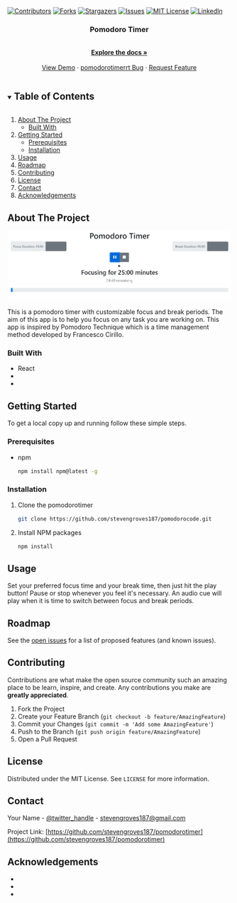 <!--
*** Thanks for checking out the Best-README-Template. If you have a suggestion
*** that would make this better, please fork the pomodorotimer and create a pull request
*** or simply open an issue with the tag "enhancement".
*** Thanks again! Now go create something AMAZING! :D
***
***
***
*** To avoid retyping too much info. Do a search and replace for the following:
*** stevengroves187, pomodorotimer, twitter_handle, stevengroves187@gmail.com, Pomodoro Timer, project_description
-->



<!-- PROJECT SHIELDS -->
<!--
*** I'm using markdown "reference style" links for readability.
*** Reference links are enclosed in brackets [ ] instead of parentheses ( ).
*** See the bottom of this document for the declaration of the reference variables
*** for contributors-url, forks-url, etc. This is an optional, concise syntax you may use.
*** https://www.markdownguide.org/basic-syntax/#reference-style-links
-->
[![Contributors][contributors-shield]][contributors-url]
[![Forks][forks-shield]][forks-url]
[![Stargazers][stars-shield]][stars-url]
[![Issues][issues-shield]][issues-url]
[![MIT License][license-shield]][license-url]
[![LinkedIn][linkedin-shield]][linkedin-url]



  <h3 align="center">Pomodoro Timer</h3>

  <p align="center">
    <br />
    <a href="https://github.com/stevengroves187/pomodorotimer"><strong>Explore the docs »</strong></a>
    <br />
    <br />
    <a href="https://github.com/stevengroves187/pomodorotimer">View Demo</a>
    ·
    <a href="https://github.com/stevengroves187/pomodorotimer/issues">pomodorotimerrt Bug</a>
    ·
    <a href="https://github.com/stevengroves187/pomodorotimer/issues">Request Feature</a>
  </p>
</p>



<!-- TABLE OF CONTENTS -->
<details open="open">
  <summary><h2 style="display: inline-block">Table of Contents</h2></summary>
  <ol>
    <li>
      <a href="#about-the-project">About The Project</a>
      <ul>
        <li><a href="#built-with">Built With</a></li>
      </ul>
    </li>
    <li>
      <a href="#getting-started">Getting Started</a>
      <ul>
        <li><a href="#prerequisites">Prerequisites</a></li>
        <li><a href="#installation">Installation</a></li>
      </ul>
    </li>
    <li><a href="#usage">Usage</a></li>
    <li><a href="#roadmap">Roadmap</a></li>
    <li><a href="#contributing">Contributing</a></li>
    <li><a href="#license">License</a></li>
    <li><a href="#contact">Contact</a></li>
    <li><a href="#acknowledgements">Acknowledgements</a></li>
  </ol>
</details>



<!-- ABOUT THE PROJECT -->
## About The Project

![Project Screenshot](./pomodoro-screenshot.jpg?raw=true "Pomodoro Screenshot")

This is a pomodoro timer with customizable focus and break periods. The aim of this app is to help you focus on any task you are working on. This app is inspired by Pomodoro Technique which is a time management method developed by Francesco Cirillo. 


### Built With

* React
* []()
* []()



<!-- GETTING STARTED -->
## Getting Started

To get a local copy up and running follow these simple steps.

### Prerequisites

* npm
  ```sh
  npm install npm@latest -g
  ```

### Installation

1. Clone the pomodorotimer
   ```sh
   git clone https://github.com/stevengroves187/pomodorocode.git
   ```
2. Install NPM packages
   ```sh
   npm install
   ```



<!-- USAGE EXAMPLES -->
## Usage

Set your preferred focus time and your break time, then just hit the play button! Pause or stop whenever you feel it's necessary. An audio cue will play when it is time to switch between focus and break periods. 




<!-- ROADMAP -->
## Roadmap

See the [open issues](https://github.com/stevengroves187/pomodorotimer/issues) for a list of proposed features (and known issues).



<!-- CONTRIBUTING -->
## Contributing

Contributions are what make the open source community such an amazing place to be learn, inspire, and create. Any contributions you make are **greatly appreciated**.

1. Fork the Project
2. Create your Feature Branch (`git checkout -b feature/AmazingFeature`)
3. Commit your Changes (`git commit -m 'Add some AmazingFeature'`)
4. Push to the Branch (`git push origin feature/AmazingFeature`)
5. Open a Pull Request



<!-- LICENSE -->
## License

Distributed under the MIT License. See `LICENSE` for more information.



<!-- CONTACT -->
## Contact

Your Name - [@twitter_handle](https://twitter.com/twitter_handle) - stevengroves187@gmail.com

Project Link: [https://github.com/stevengroves187/pomodorotimer](https://github.com/stevengroves187/pomodorotimer)



<!-- ACKNOWLEDGEMENTS -->
## Acknowledgements

* []()
* []()
* []()





<!-- MARKDOWN LINKS & IMAGES -->
<!-- https://www.markdownguide.org/basic-syntax/#reference-style-links -->
[contributors-shield]: https://img.shields.io/github/contributors/stevengroves187/pomodorotimer.svg?style=for-the-badge
[contributors-url]: https://github.com/stevengroves187/pomodorotimer/graphs/contributors
[forks-shield]: https://img.shields.io/github/forks/stevengroves187/pomodorotimer.svg?style=for-the-badge
[forks-url]: https://github.com/stevengroves187/pomodorotimer/network/members
[stars-shield]: https://img.shields.io/github/stars/stevengroves187/pomodorotimer.svg?style=for-the-badge
[stars-url]: https://github.com/stevengroves187/pomodorotimer/stargazers
[issues-shield]: https://img.shields.io/github/issues/stevengroves187/pomodorotimer.svg?style=for-the-badge
[issues-url]: https://github.com/stevengroves187/pomodorotimer/issues
[license-shield]: https://img.shields.io/github/license/stevengroves187/pomodorotimer.svg?style=for-the-badge
[license-url]: https://github.com/stevengroves187/pomodorotimer/blob/master/LICENSE.txt
[linkedin-shield]: https://img.shields.io/badge/-LinkedIn-black.svg?style=for-the-badge&logo=linkedin&colorB=555
[linkedin-url]: https://linkedin.com/in/stevengroves187
